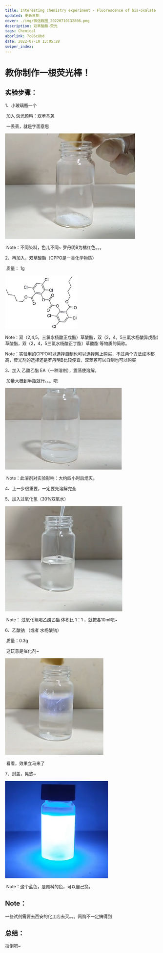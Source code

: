 ```yaml
---
title: Interesting chemistry experiment - Fluorescence of bis-oxalate
updated: 更新日期
cover: ./img/微信截图_20220710132808.png
description: 双草酸酯-荧光
tags: Chemical
abbrlink: 7c86c8bd
date: 2022-07-10 13:05:28
swiper_index:
---
```


# 教你制作一根荧光棒！

## 实验步骤：

1、小玻璃瓶一个

​	加入 荧光颜料：双苯基蒽

​	一丢丢，就是字面意思

![image-20220710131106094](../img/image-20220710131106094.png)

​	Note：不同染料，色儿不同~ 罗丹明B为橘红色。。。

2、再加入，双草酸酯（CPPO是一类化学物质）

​	质量： 1g

![img](../img/cdbf6c81800a19d869ad67c832fa828ba71e4655)

​	Note：双（2,4,5，三氯水杨酸正戊酯）草酸酯，双（2，4，5三氯水杨酸异戊酯）草酸酯，双（2，4，5三氯水杨酸正丁酯）草酸酯 等物质的简称。

​	Note：实验用的CPPO可以选择自制也可以选择网上购买，不过两个方法成本都高，荧光剂的选择还是罗丹明B比较便宜，双苯蒽可以自制也可以购买

3、加入 乙酸乙酯 EA（一种溶剂），震荡使溶解。

​		加量大概到半瓶就行。。。吧

![image-20220710131357008](../img/image-20220710131357008.png)

​	Note：此溶剂对实验影响：大约四小时后熄灭。

4、上一步很重要，一定要先溶解完全

5、加入过氧化氢（30%双氧水）

![image-20220710131742275](../img/image-20220710131742275.png)

​	Note： 过氧化氢喝乙酸乙酯 体积比 1：1 ，就按各10ml吧~

6、乙酸钠 （或者 水杨酸钠）

​	质量：0.3g

​	这玩意是催化剂~

![image-20220710132037177](../img/image-20220710132037177.png)

​	看看，效果立马来了

7、封盖，晃悠~

![image-20220710132124398](../img/image-20220710132124398.png)

​	Note：这个蓝色，是颜料的色，可以自己换。

## Note：

一些试剂需要去西安的化工店去买。。。网购不一定搞得到

## 总结：

拉倒吧~